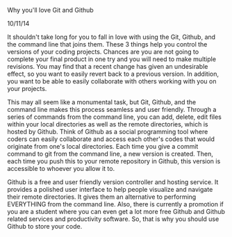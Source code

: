 Why you'll love Git and Github

10/11/14

It shouldn't take long for you to fall in love with using the Git, Github, and the command line that joins them. These 3 things help you control the versions of your coding projects. Chances are you are not going to complete your final product in one try and you will need to make multiple revisions. You may find that a recent change has given an undesirable effect, so you want to easily revert back to a previous version. In addition, you want to be able to easily collaborate with others working with you on your projects.

This may all seem like a monumental task, but Git, Github, and the command line makes this process seamless and user friendly. Through a series of commands from the command line, you can add, delete, edit files within your local directories as well as the remote directories, which is hosted by Github. Think of Github as a social programming tool where coders can easily collaborate and access each other's codes that would originate from one's local directories. Each time you give a commit command to git from the command line, a new version is created. Then, each time you push this to your remote repository in Github, this version is accessible to whoever you allow it to.

Github is a free and user friendly version controller and hosting service. It provides a polished user interface to help people visualize and navigate their remote directories. It gives them an alternative to performing EVERYTHING from the command line. Also, there is currently a promotion if you are a student where you can even get a lot more free Github and Github related services and productivity software. So, that is why you should use Github to store your code.



